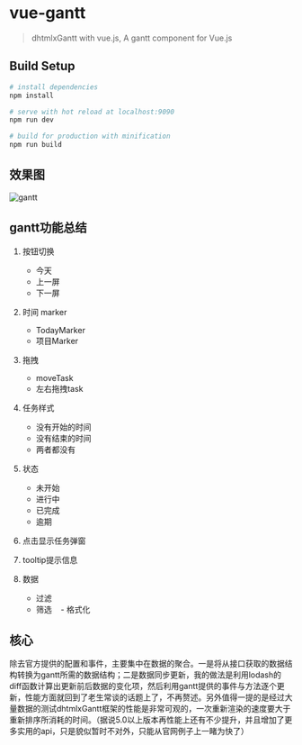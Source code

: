 # vue-gantt

> dhtmlxGantt with vue.js, A gantt component for Vue.js

## Build Setup

``` bash
# install dependencies
npm install

# serve with hot reload at localhost:9090
npm run dev

# build for production with minification
npm run build

```

## 效果图
![gantt](https://github.com/wuyaoxing/vue-gantt/blob/master/src/assets/gantt.png)

## gantt功能总结

1. 按钮切换
    - 今天
    - 上一屏
    - 下一屏

2. 时间 marker
    - TodayMarker
    - 项目Marker

3. 拖拽
    - moveTask
    - 左右拖拽task

4. 任务样式
    - 没有开始的时间
    - 没有结束的时间
    - 两者都没有

5. 状态
    - 未开始
    - 进行中
    - 已完成
    - 逾期

6. 点击显示任务弹窗

7. tooltip提示信息

8. 数据
    - 过滤
    - 筛选
    - 格式化


## 核心
除去官方提供的配置和事件，主要集中在数据的聚合。一是将从接口获取的数据结构转换为gantt所需的数据结构；二是数据同步更新，我的做法是利用lodash的diff函数计算出更新前后数据的变化项，然后利用gantt提供的事件与方法逐个更新，性能方面就回到了老生常谈的话题上了，不再赘述。另外值得一提的是经过大量数据的测试dhtmlxGantt框架的性能是非常可观的，一次重新渲染的速度要大于重新排序所消耗的时间。（据说5.0以上版本再性能上还有不少提升，并且增加了更多实用的api，只是貌似暂时不对外，只能从官网例子上一睹为快了）
 
